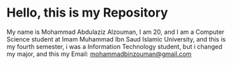 # Hello, this is my Repository 
My name is Mohammad Abdulaziz Alzouman, I am 20, and I am a Computer Science student at Imam Muhammad Ibn Saud Islamic University, and this is my fourth semester, i was a Information Technology student, but i changed my major, and this my Email: mohammadbinzouman@gmail.com 
